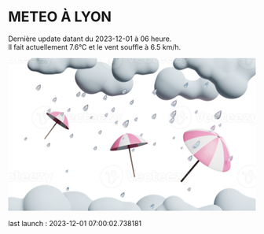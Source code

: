 # METEO À LYON

Dernière update datant du 2023-12-01 à 06 heure.  
Il fait actuellement 7.6°C et le vent souffle à 6.5 km/h.      

![](./.github/rain.png)

last launch : 2023-12-01 07:00:02.738181
